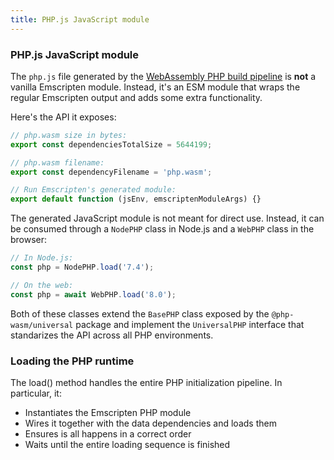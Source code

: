 ```yaml
---
title: PHP.js JavaScript module
---
```


### PHP.js JavaScript module

The `php.js` file generated by the [WebAssembly PHP build pipeline](./03-wasm-php-compiling.md) is **not** a vanilla Emscripten module. Instead, it's an ESM module that wraps the regular Emscripten output and adds some extra functionality.

Here's the API it exposes:

```js
// php.wasm size in bytes:
export const dependenciesTotalSize = 5644199;

// php.wasm filename:
export const dependencyFilename = 'php.wasm';

// Run Emscripten's generated module:
export default function (jsEnv, emscriptenModuleArgs) {}
```

The generated JavaScript module is not meant for direct use. Instead, it can be consumed through a `NodePHP` class in Node.js and a `WebPHP` class in the browser:

```js
// In Node.js:
const php = NodePHP.load('7.4');

// On the web:
const php = await WebPHP.load('8.0');
```

Both of these classes extend the `BasePHP` class exposed by the `@php-wasm/universal` package and implement the `UniversalPHP` interface that standarizes the API across all PHP environments.

### Loading the PHP runtime

The load() method handles the entire PHP initialization pipeline. In particular, it:

-   Instantiates the Emscripten PHP module
-   Wires it together with the data dependencies and loads them
-   Ensures is all happens in a correct order
-   Waits until the entire loading sequence is finished
